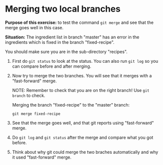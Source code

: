 # Merging two local branches

**Purpose of this exercise:** to test the command `git merge` and see that the merge goes well in this case. 

**Situation:** The ingredient list in branch "master" has an error in the ingredients which is fixed in the branch "fixed-recipe".

You should make sure you are in the sub-directory "recipes". 

1. First do `git status` to look at the status. You can also run `git log` so you can compare before and after merging. 

2. Now try to merge the two branches. You will see that it merges with a "fast-forward" merge. 

   NOTE: Remember to check that you are on the right branch! Use `git branch` to check. 

   Merging the branch "fixed-recipe" to the "master" branch: 

   ```
   git merge fixed-recipe
   ```

3. See that the merge goes well, and that git reports using "fast-forward" merge. 

4. Do `git log` and `git status` after the merge and compare what you got before.

5. Think about why git could merge the two braches automatically and why it used "fast-forward" merge. 

